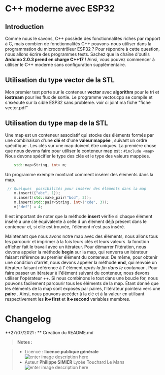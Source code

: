 ﻿#  C++ moderne avec ESP32

## Introduction

Comme nous le savons, C++ possède des fonctionnalités riches par rapport à C, mais combien de fonctionnalités C++ pouvons-nous utiliser dans la programmation du microcontrôleur ESP32 ?
Pour répondre à cette question, nous allons écrire des programmes tests. Sachez que la chaîne d'outils **Arduino 2.0.3 prend en charge C++17** !  Ainsi, vous pouvez commencer à utiliser le C++ moderne sans configuration supplémentaire. 

## Utilisation du type vector de la STL

Mon premier test porte sur le conteneur **vector** avec **algorithm** pour le tri et **iostream** pour les flux de sortie.
Le programme vector.cpp se compile et s'exécute sur la cible ESP32 sans problème.
voir ci joint ma fiche "fiche vector.pdf"

## Utilisation du type map de la STL

Une map est un conteneur associatif qui stocke des éléments formés par une combinaison d'une **clé** et d'une **valeur mappée** , suivant un ordre spécifique . Les clés sur une map doivent être uniques.
La première chose que nous devons faire pour utiliser le conteneur map est :
`#include <map>`
Nous devons spécifier le type des clés et le type des valeurs mappées.
```cpp
	std::map<String, int> m;
```

Un programme exemple  montrant comment insérer des éléments dans la map.
```cpp
 // Quelques  possibilités pour insérer des éléments dans la map
    m.insert({"abc", 1});
    m.insert(std::make_pair("bcd", 2));
    m.insert(std::pair<String, int>("cde", 3));
    m["def"] = 4;
```
Il est important de noter que la méthode **insert** vérifie si chaque élément inséré a une clé équivalente à celle d'un élément déjà présent dans le conteneur et, si elle est trouvée, l'élément n'est pas inséré.

Maintenant que nous avons notre map avec des éléments, nous allons tous les parcourir  et imprimer à la fois leurs clés et leurs valeurs. la fonction afficher fait le travail avec un itérateur. 
Pour démarrer l'itération, nous devons appeler la méthode **begin** sur la map, qui renverra un itérateur faisant référence au premier élément du conteneur.  De même, pour obtenir une condition d'arrêt, nous devons appeler la méthode **end**, qui renvoie un itérateur faisant référence à l' élément _après la fin dans le conteneur_ .
Pour faire passer un itérateur à l'élément suivant du conteneur, nous devons utiliser l'opérateur ++. Si nous combinons le tout dans une boucle for, nous pouvons facilement parcourir tous les éléments de la map.
Étant donné que les éléments de la map sont exposés par paires, l'itérateur pointera vers une **paire** . Ainsi, nous pouvons accéder à la clé et à la valeur en utilisant respectivement les **it->first** et **it->second** variables membres.

# Changelog

**27/07/2021 : ** Creation du README.md 

> **Notes :**


> - Licence : **licence publique générale** ![enter image description here](https://img.shields.io/badge/licence-GPL-green.svg)
> - Auteur **Philippe SIMIER** Lycée Touchard Le Mans
>  ![enter image description here](https://img.shields.io/badge/built-passing-green.svg)
<!-- TOOLBOX 

Génération des badges : https://shields.io/
Génération de ce fichier : https://stackedit.io/editor#


